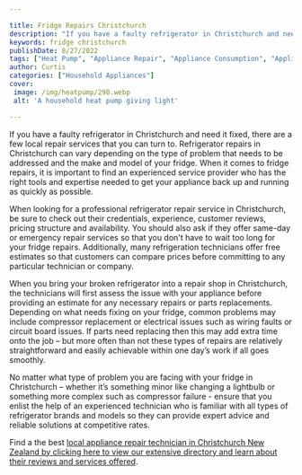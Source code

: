 ```yaml
---

title: Fridge Repairs Christchurch
description: "If you have a faulty refrigerator in Christchurch and need it fixed, there are a few local repair services that you can turn to. R...read now to learn more"
keywords: fridge christchurch
publishDate: 8/27/2022
tags: ["Heat Pump", "Appliance Repair", "Appliance Consumption", "Appliance Guide"]
author: Curtis
categories: ["Household Appliances"]
cover: 
 image: /img/heatpump/298.webp
 alt: 'A household heat pump giving light'

---
```


If you have a faulty refrigerator in Christchurch and need it fixed, there are a few local repair services that you can turn to. Refrigerator repairs in Christchurch can vary depending on the type of problem that needs to be addressed and the make and model of your fridge. When it comes to fridge repairs, it is important to find an experienced service provider who has the right tools and expertise needed to get your appliance back up and running as quickly as possible.

When looking for a professional refrigerator repair service in Christchurch, be sure to check out their credentials, experience, customer reviews, pricing structure and availability. You should also ask if they offer same-day or emergency repair services so that you don't have to wait too long for your fridge repairs. Additionally, many refrigeration technicians offer free estimates so that customers can compare prices before committing to any particular technician or company.

When you bring your broken refrigerator into a repair shop in Christchurch, the technicians will first assess the issue with your appliance before providing an estimate for any necessary repairs or parts replacements. Depending on what needs fixing on your fridge, common problems may include compressor replacement or electrical issues such as wiring faults or circuit board issues. If parts need replacing then this may add extra time onto the job – but more often than not these types of repairs are relatively straightforward and easily achievable within one day’s work if all goes smoothly. 

No matter what type of problem you are facing with your fridge in Christchurch – whether it’s something minor like changing a lightbulb or something more complex such as compressor failure - ensure that you enlist the help of an experienced technician who is familiar with all types of refrigerator brands and models so they can provide expert advice and reliable solutions at competitive rates.

Find a the best <a href="/pages/appliance-repair-technicians-in-christchurch/">local appliance repair technician in Christchurch New Zealand by clicking here to view our extensive directory and learn about their reviews and services offered</a>.
